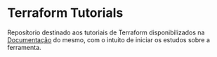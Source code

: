# Terraform Tutorials 

Reposítorio destinado aos tutoriais de Terraform disponibilizados na [Documentação](https://developer.hashicorp.com/terraform/docs) do mesmo, com o intuito de iniciar os estudos sobre a ferramenta. 

